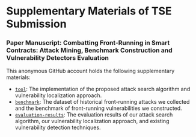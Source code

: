 # Supplementary Materials of TSE Submission

### Paper Manuscript: Combatting Front-Running in Smart Contracts: Attack Mining, Benchmark Construction and Vulnerability Detectors Evaluation

This anonymous GitHub account holds the following supplementary materials:

- [`tool`](https://github.com/erebus-redgiant/tool): The implementation of the proposed attack search algorithm and vulnerability localization approach.
- [`benchmark`](https://github.com/erebus-redgiant/benchmark): The dataset of historical front-running attacks we collected and the benchmark of front-running vulnerabilities we constructed.
- [`evaluation-results`](https://github.com/erebus-redgiant/evaluation-results): The evaluation results of our attack search algorithm, our vulnerability localization approach, and existing vulnerability detection techniques.
